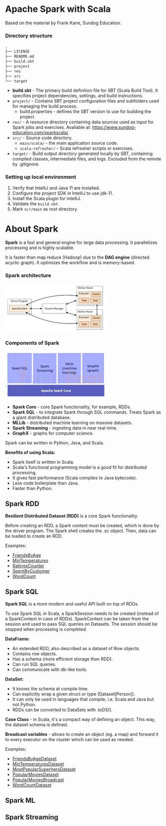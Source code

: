 # Apache Spark with Scala
Based on the material by Frank Kane, Sundog Education.

### Directory structure
```
.
├── LICENSE
├── README.md
├── build.sbt
├── project
├── res
├── src
└── target
```

- **build.sbt** - The primary build definition file for SBT (Scala Build Tool). It specifies project dependencies, settings, and build instructions.
- `project/` - Contains SBT project configuration files and subfolders used for managing the build process.
  - build.properties - defines the SBT version to use for building the project.
- `res/` - A resource directory containing data sources used as input for Spark jobs and exercises. Available at: https://www.sundog-education.com/sparkscala/
- `src/` - Source code directory.
  - `main/scala/` - the main application source code.
  - `scala-refresher/` -  Scala refresher scripts or exercises.
- `target/` - Build output directory generated locally by SBT, containing compiled classes, intermediate files, and logs. Excluded from the remote by .gitignore.

### Setting up local environment
1. Verify that IntelliJ and Java 11 are installed.
2. Configure the project SDK in IntelliJ to use jdk-11.
3. Install the Scala plugin for IntelliJ.
2. Validate the `build.sbt`.
3. Mark `scr/main` as root directory.

# About Spark

**Spark** is a fast and general engine for large data processing. It parallelizes processing and is highly scalable.

It is faster than map reduce (Hadoop) due to the **DAG engine** (directed acyclic graph). It optimizes the workflow and is memory-based.

### Spark architecture

![img.png](img/img.png)


### Components of Spark

![img_1.png](img/img_1.png)

- **Spark Core** - core Spark functionality, for example, RDDs.
- **Spark SQL** - to integrate Spark through SQL commands. Treats Spark as a giant distributed database.
- **MLLib** - distributed machine learning on massive datasets.
- **Spark Streaming** - ingesting data in near real-time.
- **GraphX** - graphs for computer science.

Spark can be written in Python, Java, and Scala.

**Benefits of using Scala:**
- Spark itself is written in Scala.
- Scala's functional programming model is a good fit for distributed processing.
- It gives fast performance (Scala compiles to Java bytecode).
- Less code boilerplate than Java.
- Faster than Python.

## Spark RDD

**Resilient Distributed Dataset (RDD)** is a core Spark functionality.

Before creating an RDD, a Spark context must be created, which is done by the driver program. The Spark shell creates the .sc object. Then, data can be loaded to create an RDD.

Examples:
- [FriendsByAge](https://github.com/nataliaarhus/spark/blob/main/src/main/FriendsByAge.scala)
- [MinTemperatures](https://github.com/nataliaarhus/spark/blob/main/src/main/MinTemperatures.scala)
- [RatingsCounter](https://github.com/nataliaarhus/spark/blob/main/src/main/RatingsCounter.scala)
- [SpentByCustomer](https://github.com/nataliaarhus/spark/blob/main/src/main/SpentByCustomer.scala)
- [WordCount](https://github.com/nataliaarhus/spark/blob/main/src/main/WordCount.scala)

## Spark SQL

**Spark SQL** is a more modern and useful API built on top of RDDs.

To use Spark SQL in Scala, a SparkSession needs to be created (instead of a SparkContext in case of RDDs). SparkContext can be taken from the session and used to pass SQL queries on Datasets. The session should be stopped when processing is completed.

**DataFrame:**
- An extended RDD, also described as a dataset of Row objects.
- Contains row objects.
- Has a schema (more efficient storage than RDD).
- Can run SQL queries.
- Can communicate with db-like tools.

**DataSet:**
- It knows the schema at compile time.
- Can explicitly wrap a given struct or type (Dataset[Person]).
- It can only be used in languages that compile, i.e. Scala and Java but not Python.
- RDDs can be converted to DataSets with .toDS().

**Case Class** - in Scala, it's a compact way of defining an object. This way, the dataset schema is defined.

**Broadcast variables** - allows to create an object (eg. a map) and forward it to every executor on the cluster which can be used as needed. 

Examples:
- [FriendsByAgeDataset](https://github.com/nataliaarhus/spark/blob/main/src/main/FriendsByAgeDataset.scala)
- [MinTemperaturesDataset](https://github.com/nataliaarhus/spark/blob/main/src/main/MinTemperaturesDataset.scala)
- [MostPopularSuperheroDataset](https://github.com/nataliaarhus/spark/blob/main/src/main/MostPopularSuperheroDataset.scala)
- [PopularMoviesDataset](https://github.com/nataliaarhus/spark/blob/main/src/main/PopularMoviesDataset.scala)
- [PopularMoviesBroadcast](https://github.com/nataliaarhus/spark/blob/main/src/main/PopularMoviesBroadcast.scala)
- [WordCountDataset](https://github.com/nataliaarhus/spark/blob/main/src/main/WordCountDataset.scala)


## Spark ML

## Spark Streaming

